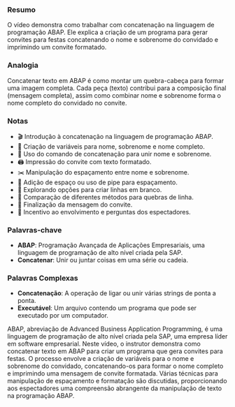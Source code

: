 ### Resumo
O vídeo demonstra como trabalhar com concatenação na linguagem de programação ABAP. Ele explica a criação de um programa para gerar convites para festas concatenando o nome e sobrenome do convidado e imprimindo um convite formatado.

### Analogia
Concatenar texto em ABAP é como montar um quebra-cabeça para formar uma imagem completa. Cada peça (texto) contribui para a composição final (mensagem completa), assim como combinar nome e sobrenome forma o nome completo do convidado no convite.

### Notas
- 🎬 Introdução à concatenação na linguagem de programação ABAP.
- 🧩 Criação de variáveis para nome, sobrenome e nome completo.
- 📝 Uso do comando de concatenação para unir nome e sobrenome.
- 🖨️ Impressão do convite com texto formatado.
- ✂️ Manipulação do espaçamento entre nome e sobrenome.
- 📃 Adição de espaço ou uso de pipe para espaçamento.
- 🎼 Explorando opções para criar linhas em branco.
- 🔄 Comparação de diferentes métodos para quebras de linha.
- 🎉 Finalização da mensagem do convite.
- 💬 Incentivo ao envolvimento e perguntas dos espectadores.

### Palavras-chave
- **ABAP**: Programação Avançada de Aplicações Empresariais, uma linguagem de programação de alto nível criada pela SAP.
- **Concatenar**: Unir ou juntar coisas em uma série ou cadeia.

### Palavras Complexas
- **Concatenação**: A operação de ligar ou unir várias strings de ponta a ponta.
- **Executável**: Um arquivo contendo um programa que pode ser executado por um computador.

ABAP, abreviação de Advanced Business Application Programming, é uma linguagem de programação de alto nível criada pela SAP, uma empresa líder em software empresarial. Neste vídeo, o instrutor demonstra como concatenar texto em ABAP para criar um programa que gera convites para festas. O processo envolve a criação de variáveis para o nome e sobrenome do convidado, concatenando-os para formar o nome completo e imprimindo uma mensagem de convite formatada. Várias técnicas para manipulação de espaçamento e formatação são discutidas, proporcionando aos espectadores uma compreensão abrangente da manipulação de texto na programação ABAP.

